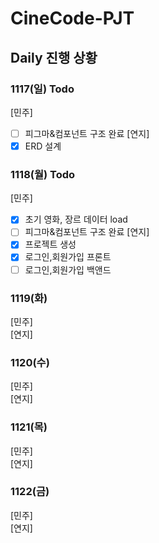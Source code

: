 # CineCode-PJT

## Daily 진행 상황
### 1117(일) Todo
[민주] <br>
- [ ] 피그마&컴포넌트 구조 완료
[연지] <br>
- [x] ERD 설계

### 1118(월) Todo
[민주] <br>
- [X] 초기 영화, 장르 데이터 load
- [ ] 피그마&컴포넌트 구조 완료
[연지] <br> 
- [X] 프로젝트 생성
- [X] 로그인,회원가입 프론트
- [ ] 로그인,회원가입 백앤드

### 1119(화)
[민주] <br>
[연지] <br>

### 1120(수)
[민주] <br>
[연지] <br>

### 1121(목)
[민주] <br>
[연지] <br>

### 1122(금)
[민주] <br>
[연지] <br>